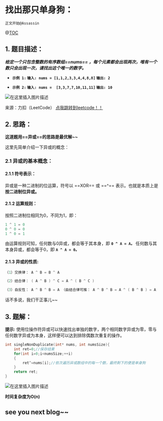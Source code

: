 #  找出那只单身狗：

```powershell
正文开始@Assassin
```

@[TOC](目录:)
##  1. 题目描述：
***给定一个只包含整数的有序数组==nums== ，每个元素都会出现两次，唯有一个数只会出现一次，请找出这个唯一的数字。***

- **`示例 1:`
`输入: nums = [1,1,2,3,3,4,4,8,8]`
`输出: 2`**

- **`示例 2:`
`输入: nums =  [3,3,7,7,10,11,11]`
`输出: 10`**

![在这里插入图片描述](https://img-blog.csdnimg.cn/52ec53f4e3204a9fba81af5698042c12.png?x-oss-process=image/watermark,type_ZmFuZ3poZW5naGVpdGk,shadow_10,text_aHR0cHM6Ly9ibG9nLmNzZG4ubmV0L0JfSW5ncmFt,size_16,color_FFFFFF,t_70)

来源：力扣（LeetCode）
[点我跳转到leetcode！！](https://leetcode-cn.com/problems/skFtm2)
##  2. 思路：

**这道题用==异或==的思路是最优解~~**

这里先简单介绍一下异或的概念：

###  2.1 异或的基本概念：
####  2.1.1 符号表示：

异或是一种二进制的位运算，符号以 ==XOR== 或 ==^== 表示。也就是本质上是**按二进制位异或。**

####  2.1.2 运算规则：

按照二进制位相同为0，不同为1，即：

```powershell
1 ^ 1 = 0
0 ^ 0 = 0
1 ^ 0 = 1
```

由运算规则可知，任何数与0异或，都会等于其本身，即 **`0 ^ A = A。`**
任何数与其本身异或，都会等于0，即 **`A ^ A = 0。`**
#### 2.1.3 异或的性质:

```powershell
（1）交换律： A ^ B = B ^ A

（2）结合律： ( A ^ B ) ^ C = A ^ ( B ^ C )

（3）自反性： A ^ B ^ B = A （由结合律可推： A ^ B ^ B = A ^ ( B ^ B ) = A ^ 0 = A）
```
话不多说，我们干正事儿~~
##  3. 题解：
**提示:**  使用位操作符异或可以快速找出单独的数字，两个相同数字异或为零，零与任何数字异或为本身，这样便可以达到排除偶数次重复的操作。

```cpp
int singleNonDuplicate(int* nums, int numsSize){    
    int ret=0;//保存结果
    for(int i=0;i<numsSize;++i)
    {
        ret^=nums[i];//依次遍历异或数组中的每一个数，最终剩下的便是单身狗
    }
    return ret;
}
```
![在这里插入图片描述](https://img-blog.csdnimg.cn/a070ccf204c3485ca2207d5a45b18161.png?x-oss-process=image/watermark,type_ZmFuZ3poZW5naGVpdGk,shadow_10,text_aHR0cHM6Ly9ibG9nLmNzZG4ubmV0L0JfSW5ncmFt,size_16,color_FFFFFF,t_70)

**时间复杂度为O(n)**

##  see  you next blog~~